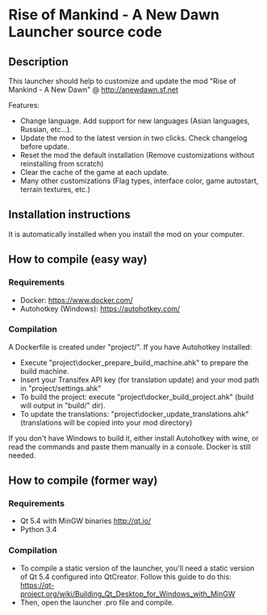 # Rise of Mankind - A New Dawn Launcher source code
## Description
This launcher should help to customize and update the mod "Rise of Mankind - A New Dawn" @ http://anewdawn.sf.net


Features:
- Change language. Add support for new languages (Asian languages, Russian, etc...).
- Update the mod to the latest version in two clicks. Check changelog before update.
- Reset the mod the default installation (Remove customizations without reinstalling from scratch)
- Clear the cache of the game at each update.
- Many other customizations (Flag types, interface color, game autostart, terrain textures, etc.)

## Installation instructions
It is automatically installed when you install the mod on your computer.

## How to compile (easy way)
### Requirements
- Docker: https://www.docker.com/
- Autohotkey (Windows): https://autohotkey.com/

### Compilation
A Dockerfile is created under "project/". If you have Autohotkey installed:
- Execute "project\docker_prepare_build_machine.ahk" to prepare the build machine.
- Insert your Transifex API key (for translation update) and your mod path in "project/settings.ahk"
- To build the project: execute "project\docker_build_project.ahk" (build will output in "build/" dir).
- To update the translations: "project\docker_update_translations.ahk" (translations will be copied into your mod directory)

If you don't have Windows to build it, either install Autohotkey with wine, or read the commands and paste them manually in a console. Docker is still needed.

## How to compile (former way)
### Requirements
- Qt 5.4 with MinGW binaries http://qt.io/
- Python 3.4

### Compilation
- To compile a static version of the launcher, you'll need a static version of Qt 5.4 configured into QtCreator. Follow this guide to do this: https://qt-project.org/wiki/Building_Qt_Desktop_for_Windows_with_MinGW
- Then, open the launcher .pro file and compile.
